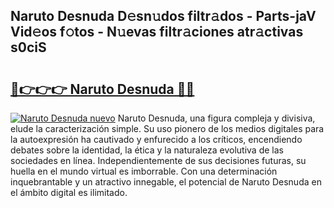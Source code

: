## Naruto Desnuda D𝚎sn𝚞dos filtr𝚊dos - Parts-jaV Vid𝚎os f𝚘tos - N𝚞evas filtr𝚊ciones atr𝚊ctivas s0ciS

# <h2><a href="http://mbe5cch.tromn.icu/?c=Naruto+Desnuda">🔗👉👉👉 Naruto Desnuda 🔗🔗</a></h2>

[![Naruto Desnuda nuevo](https://i.imgur.com/pEAQMta.gif)](http://mbe5cch.tromn.icu/?c=Naruto+Desnuda)
Naruto Desnuda, una figura compleja y divisiva, elude la caracterización simple. Su uso pionero de los medios digitales para la autoexpresión ha cautivado y enfurecido a los críticos, encendiendo debates sobre la identidad, la ética y la naturaleza evolutiva de las sociedades en línea. Independientemente de sus decisiones futuras, su huella en el mundo virtual es imborrable. Con una determinación inquebrantable y un atractivo innegable, el potencial de Naruto Desnuda en el ámbito digital es ilimitado.

